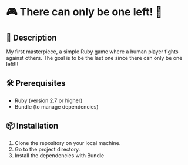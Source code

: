# 🎮 There can only be one left! 🚀

## 📖 Description

My first masterpiece, a simple Ruby game where a human player fights against others.
The goal is to be the last one since there can only be one left!!!

## 🛠️ Prerequisites

- Ruby (version 2.7 or higher)
- Bundle (to manage dependencies)

## 📦 Installation

1. Clone the repository on your local machine.
2. Go to the project directory.
3. Install the dependencies with Bundle
